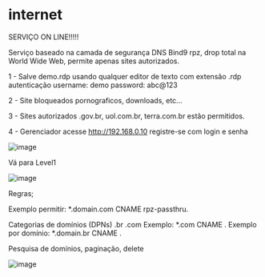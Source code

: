 # internet

SERVIÇO ON LINE!!!!! 

Serviço baseado na camada de segurança DNS Bind9 rpz, drop total na World Wide Web, permite apenas sites autorizados.


1 - Salve demo.rdp usando qualquer editor de texto com extensão .rdp autenticação username: demo password: abc@123

2 - Site bloqueados pornograficos, downloads, etc...  

3 - Sites autorizados .gov.br, uol.com.br, terra.com.br estão permitidos.

4 - Gerenciador acesse http://192.168.0.10 registre-se com login e senha 

![image](https://user-images.githubusercontent.com/38859407/111920218-8d7fdc00-8a6c-11eb-868a-ea88fd30a192.png)



Vá para Level1 


![image](https://user-images.githubusercontent.com/38859407/111920813-d2f1d880-8a6f-11eb-8d44-bf43c8d42a65.png)



Regras; 

Exemplo permitir: *.domain.com CNAME rpz-passthru.

Categorias de domínios (DPNs) .br .com 
Exemplo: *.com CNAME .
Exemplo por domínio: *.domain.br CNAME .




Pesquisa de domínios, paginação, delete  


![image](https://user-images.githubusercontent.com/38859407/111920983-ed788180-8a70-11eb-904e-485a79f3cfc2.png)














 

